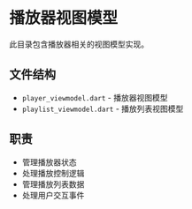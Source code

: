 # 播放器视图模型

此目录包含播放器相关的视图模型实现。

## 文件结构

- `player_viewmodel.dart` - 播放器视图模型
- `playlist_viewmodel.dart` - 播放列表视图模型

## 职责

- 管理播放器状态
- 处理播放控制逻辑
- 管理播放列表数据
- 处理用户交互事件 
